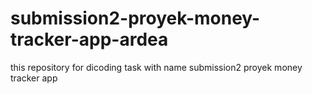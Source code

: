 # submission2-proyek-money-tracker-app-ardea
this repository for dicoding task with name submission2 proyek money tracker app
